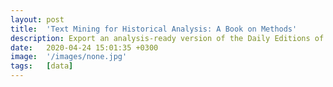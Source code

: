 ```yaml
---
layout: post
title:  'Text Mining for Historical Analysis: A Book on Methods'
description: Export an analysis-ready version of the Daily Editions of the U.S. Congressional Records. 
date:   2020-04-24 15:01:35 +0300
image:  '/images/none.jpg'
tags:   [data]
---
```

